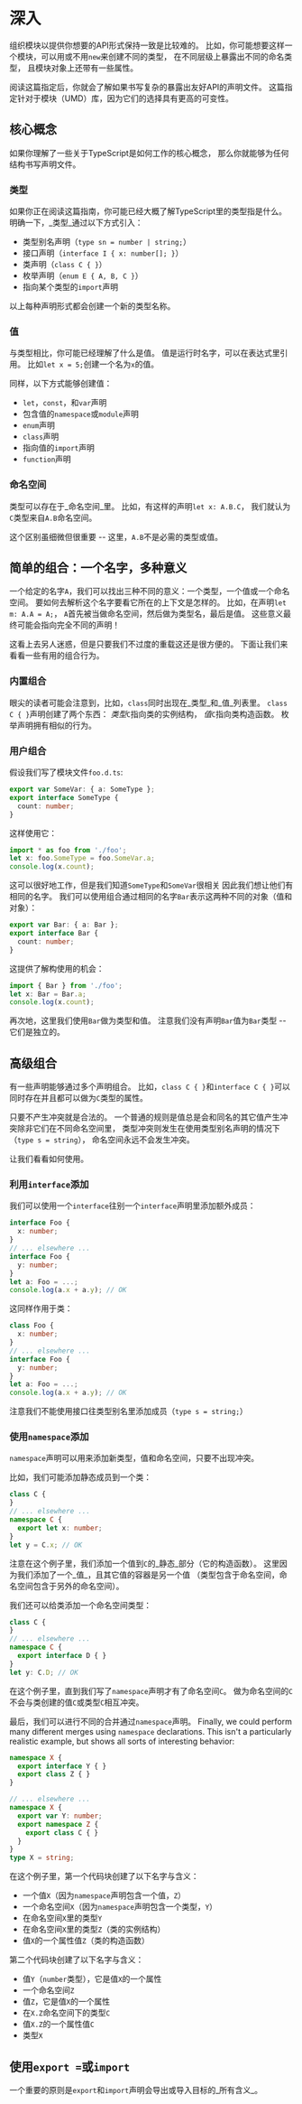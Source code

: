 # 深入

组织模块以提供你想要的API形式保持一致是比较难的。 比如，你可能想要这样一个模块，可以用或不用`new`来创建不同的类型， 在不同层级上暴露出不同的命名类型， 且模块对象上还带有一些属性。

阅读这篇指定后，你就会了解如果书写复杂的暴露出友好API的声明文件。 这篇指定针对于模块（UMD）库，因为它们的选择具有更高的可变性。

## 核心概念

如果你理解了一些关于TypeScript是如何工作的核心概念， 那么你就能够为任何结构书写声明文件。

### 类型

如果你正在阅读这篇指南，你可能已经大概了解TypeScript里的类型指是什么。 明确一下，_类型_通过以下方式引入：

* 类型别名声明（`type sn = number | string;`）
* 接口声明（`interface I { x: number[]; }`）
* 类声明（`class C { }`）
* 枚举声明（`enum E { A, B, C }`）
* 指向某个类型的`import`声明

以上每种声明形式都会创建一个新的类型名称。

### 值

与类型相比，你可能已经理解了什么是值。 值是运行时名字，可以在表达式里引用。 比如`let x = 5;`创建一个名为`x`的值。

同样，以下方式能够创建值：

* `let`，`const`，和`var`声明
* 包含值的`namespace`或`module`声明
* `enum`声明
* `class`声明
* 指向值的`import`声明
* `function`声明

### 命名空间

类型可以存在于_命名空间_里。 比如，有这样的声明`let x: A.B.C`， 我们就认为`C`类型来自`A.B`命名空间。

这个区别虽细微但很重要 -- 这里，`A.B`不是必需的类型或值。

## 简单的组合：一个名字，多种意义

一个给定的名字`A`，我们可以找出三种不同的意义：一个类型，一个值或一个命名空间。 要如何去解析这个名字要看它所在的上下文是怎样的。 比如，在声明`let m: A.A = A;`， `A`首先被当做命名空间，然后做为类型名，最后是值。 这些意义最终可能会指向完全不同的声明！

这看上去另人迷惑，但是只要我们不过度的重载这还是很方便的。 下面让我们来看看一些有用的组合行为。

### 内置组合

眼尖的读者可能会注意到，比如，`class`同时出现在_类型_和_值_列表里。 `class C { }`声明创建了两个东西： _类型_`C`指向类的实例结构， _值_`C`指向类构造函数。 枚举声明拥有相似的行为。

### 用户组合

假设我们写了模块文件`foo.d.ts`:

```typescript
export var SomeVar: { a: SomeType };
export interface SomeType {
  count: number;
}
```

这样使用它：

```typescript
import * as foo from './foo';
let x: foo.SomeType = foo.SomeVar.a;
console.log(x.count);
```

这可以很好地工作，但是我们知道`SomeType`和`SomeVar`很相关 因此我们想让他们有相同的名字。 我们可以使用组合通过相同的名字`Bar`表示这两种不同的对象（值和对象）：

```typescript
export var Bar: { a: Bar };
export interface Bar {
  count: number;
}
```

这提供了解构使用的机会：

```typescript
import { Bar } from './foo';
let x: Bar = Bar.a;
console.log(x.count);
```

再次地，这里我们使用`Bar`做为类型和值。 注意我们没有声明`Bar`值为`Bar`类型 -- 它们是独立的。

## 高级组合

有一些声明能够通过多个声明组合。 比如，`class C { }`和`interface C { }`可以同时存在并且都可以做为`C`类型的属性。

只要不产生冲突就是合法的。 一个普通的规则是值总是会和同名的其它值产生冲突除非它们在不同命名空间里， 类型冲突则发生在使用类型别名声明的情况下（`type s = string`）， 命名空间永远不会发生冲突。

让我们看看如何使用。

### 利用`interface`添加

我们可以使用一个`interface`往别一个`interface`声明里添加额外成员：

```typescript
interface Foo {
  x: number;
}
// ... elsewhere ...
interface Foo {
  y: number;
}
let a: Foo = ...;
console.log(a.x + a.y); // OK
```

这同样作用于类：

```typescript
class Foo {
  x: number;
}
// ... elsewhere ...
interface Foo {
  y: number;
}
let a: Foo = ...;
console.log(a.x + a.y); // OK
```

注意我们不能使用接口往类型别名里添加成员（`type s = string;`）

### 使用`namespace`添加

`namespace`声明可以用来添加新类型，值和命名空间，只要不出现冲突。

比如，我们可能添加静态成员到一个类：

```typescript
class C {
}
// ... elsewhere ...
namespace C {
  export let x: number;
}
let y = C.x; // OK
```

注意在这个例子里，我们添加一个值到`C`的_静态_部分（它的构造函数）。 这里因为我们添加了一个_值_，且其它值的容器是另一个值 （类型包含于命名空间，命名空间包含于另外的命名空间）。

我们还可以给类添加一个命名空间类型：

```typescript
class C {
}
// ... elsewhere ...
namespace C {
  export interface D { }
}
let y: C.D; // OK
```

在这个例子里，直到我们写了`namespace`声明才有了命名空间`C`。 做为命名空间的`C`不会与类创建的值`C`或类型`C`相互冲突。

最后，我们可以进行不同的合并通过`namespace`声明。 Finally, we could perform many different merges using `namespace` declarations. This isn't a particularly realistic example, but shows all sorts of interesting behavior:

```typescript
namespace X {
  export interface Y { }
  export class Z { }
}

// ... elsewhere ...
namespace X {
  export var Y: number;
  export namespace Z {
    export class C { }
  }
}
type X = string;
```

在这个例子里，第一个代码块创建了以下名字与含义：

* 一个值`X`（因为`namespace`声明包含一个值，`Z`）
* 一个命名空间`X`（因为`namespace`声明包含一个类型，`Y`）
* 在命名空间`X`里的类型`Y`
* 在命名空间`X`里的类型`Z`（类的实例结构）
* 值`X`的一个属性值`Z`（类的构造函数）

第二个代码块创建了以下名字与含义：

* 值`Y`（`number`类型），它是值`X`的一个属性
* 一个命名空间`Z`
* 值`Z`，它是值`X`的一个属性
* 在`X.Z`命名空间下的类型`C`
* 值`X.Z`的一个属性值`C`
* 类型`X`

## 使用`export =`或`import`

一个重要的原则是`export`和`import`声明会导出或导入目标的_所有含义_。

